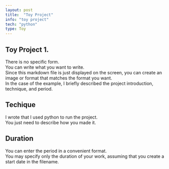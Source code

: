 ```yaml
---
layout: post
title:  "Toy Project"
info: "toy project"
tech: "python"
type: Toy
---
```


## Toy Project 1.
There is no specific form.  
You can write what you want to write.  
Since this markdown file is just displayed on the screen, you can create an image or format that matches the format you want.  
In the case of the example, I briefly described the project introduction, technique, and period.  


## Techique
I wrote that I used python to run the project.  
You just need to describe how you made it.  


## Duration
You can enter the period in a convenient format.   
You may specify only the duration of your work, assuming that you create a start date in the filename.  
